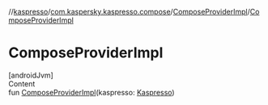 //[kaspresso](../../index.md)/[com.kaspersky.kaspresso.compose](../index.md)/[ComposeProviderImpl](index.md)/[ComposeProviderImpl](-compose-provider-impl.md)



# ComposeProviderImpl  
[androidJvm]  
Content  
fun [ComposeProviderImpl](-compose-provider-impl.md)(kaspresso: [Kaspresso](../../com.kaspersky.kaspresso.kaspresso/-kaspresso/index.md))  



